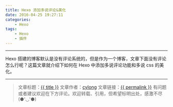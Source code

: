 ```yaml
---
title: Hexo 添加多说评论&美化
date: 2016-04-25 19:27:11
categories:
    - Hexo
tags:
    - Hexo
    - 插件
---
```

---

Hexo 搭建的博客默认是没有评论系统的，但是作为一个博客，文章下面没有评论怎么行呢？这篇文章就介绍下如何在 Hexo 中添加多说评论功能和多说 css 的美化。

<!-- more -->


---

> 文章标题：<a href='{{ permalink }}' title='{{ title }}' >{{ title }}</a>
> 文章作者：[cylong](http://www.cylong.cc/about/ "cylong")
> 文章链接：<a href='{{ permalink }}' title='{{ title }}' >{{ permalink }}</a>
> 有问题或者建议欢迎在下方评论。欢迎转载、引用，但希望标明出处，感激不尽(●'◡'●)
